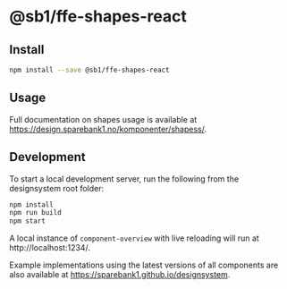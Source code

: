 # @sb1/ffe-shapes-react

## Install

```bash
npm install --save @sb1/ffe-shapes-react
```

## Usage

Full documentation on shapes usage is available at https://design.sparebank1.no/komponenter/shapess/.

## Development

To start a local development server, run the following from the designsystem root folder:

```bash
npm install
npm run build
npm start
```

A local instance of `component-overview` with live reloading will run at http://localhost:1234/.

Example implementations using the latest versions of all components are also available at https://sparebank1.github.io/designsystem.
